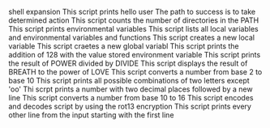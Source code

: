shell expansion
This script prints hello user
The path to success is to take determined action
This script counts the number of directories in the PATH
This script prints environmental variables
This script lists all local variables and environmental variables and functions
This script creates a new local variable
This script craetes a new global variabl
This script prints the addition of 128 with the value stored environment variable
This script prints the result of POWER divided by DIVIDE
This script displays the result of BREATH to the power of LOVE
This script converts a number from base 2 to base 10
This script prints all possible combinations of two letters except 'oo'
Thi scrpt prints a number with two decimal places followed by a new line
This script converts a number from base 10 to 16
This script encodes and decodes script by using the rot13 encryption
This script prints every other line from the input starting with the first line 

